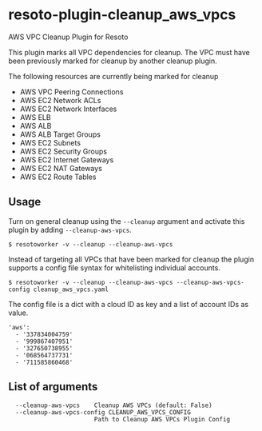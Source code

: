 # resoto-plugin-cleanup_aws_vpcs
AWS VPC Cleanup Plugin for Resoto

This plugin marks all VPC dependencies for cleanup. The VPC must have been previously marked for cleanup by another cleanup plugin.

The following resources are currently being marked for cleanup
* AWS VPC Peering Connections
* AWS EC2 Network ACLs
* AWS EC2 Network Interfaces
* AWS ELB
* AWS ALB
* AWS ALB Target Groups
* AWS EC2 Subnets
* AWS EC2 Security Groups
* AWS EC2 Internet Gateways
* AWS EC2 NAT Gateways
* AWS EC2 Route Tables

## Usage
Turn on general cleanup using the `--cleanup` argument and activate this plugin by adding `--cleanup-aws-vpcs`.
```
$ resotoworker -v --cleanup --cleanup-aws-vpcs
```

Instead of targeting all VPCs that have been marked for cleanup the plugin supports a config file syntax for whitelisting individual accounts.
```
$ resotoworker -v --cleanup --cleanup-aws-vpcs --cleanup-aws-vpcs-config cleanup_aws_vpcs.yaml
```

The config file is a dict with a cloud ID as key and a list of account IDs as value.
```
'aws':
  - '337834004759'
  - '999867407951'
  - '327650738955'
  - '068564737731'
  - '711585860468'
```

## List of arguments
```
  --cleanup-aws-vpcs    Cleanup AWS VPCs (default: False)
  --cleanup-aws-vpcs-config CLEANUP_AWS_VPCS_CONFIG
                        Path to Cleanup AWS VPCs Plugin Config
```
